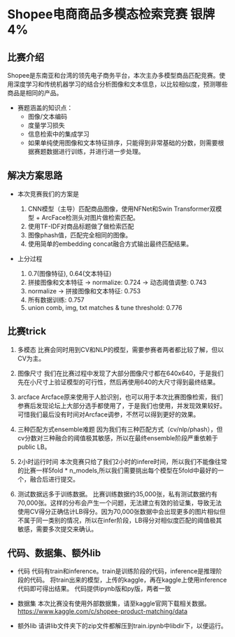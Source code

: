 # Shopee电商商品多模态检索竞赛 银牌4%

## 比赛介绍
Shopee是东南亚和台湾的领先电子商务平台，本次主办多模型商品匹配竞赛。使用深度学习和传统机器学习的结合分析图像和文本信息，以比较相似度，预测哪些商品是相同的产品。

+ 赛题涵盖的知识点：
  - 图像/文本编码
  - 度量学习损失
  - 信息检索中的集成学习
  - 如果单纯使用图像和文本特征排序，只能得到非常基础的分数，则需要根据赛题数据进行训练，并进行进一步处理。


## 解决方案思路
+ 本次竞赛我们的方案是
  1. CNN模型（主导）匹配商品图像，使用NFNet和Swin Transformer双模型 + ArcFace检测头对图片做检索匹配。
  2. 使用TF-IDF对商品标题做了做检索匹配
  3. 图像phash值，匹配完全相同的图像。
  4. 使用简单的embedding concat融合方式输出最终匹配结果。

+ 上分过程
  1. 0.7(图像特征), 0.64(文本特征)
  2. 拼接图像和文本特征 -> normalize: 0.724 -> 动态阈值调整: 0.743
  3. normalize -> 拼接图像和文本特征: 0.753
  4. 所有数据训练: 0.757
  5. union comb, img, txt matches & tune threshold: 0.776


## 比赛trick
1. 多模态
比赛会同时用到CV和NLP的模型，需要参赛者两者都比较了解，但以CV为主。

2. 图像尺寸
我们在比赛过程中发现了大部分图像尺寸都在640x640，于是我们先在小尺寸上验证模型的可行性，然后再使用640的大尺寸得到最终结果。

3. arcface
Arcface原来使用于人脸识别，也可以用于本次比赛图像检索，我们参赛后发现论坛上大部分选手都使用了，于是我们也使用，并发现效果较好。
可惜我们最后没有时间对Arcface调参，不然可以得到更好的效果。

4. 三种匹配方式ensemble难题
因为我们有三种匹配方式（cv/nlp/phash），但cv分数对三种融合的阈值极其敏感，所以在最终ensemble阶段严重依赖于public LB。

5. 2小时运行时间
本次竞赛只给了我们2小时的infere时间，所以我们不能像往常的比赛一样5fold * n_models,所以我们需要挑出每个模型在5fold中最好的一个，融合后进行提交。

6. 测试数据远多于训练数据。
比赛训练数据约35,000张，私有测试数据约有70,000张。这样的分布会产生一个问题，无法建立有效的验证集，导致无法使用CV得分正确估计LB得分。因为70,000张数据中会出现更多的图片相似但不属于同一类别的情况，所以在infer阶段，LB得分对相似度匹配的阈值极其敏感，需要多次提交来确认。

## 代码、数据集、额外lib
+ 代码
代码有train和inference。train是训练阶段的代码，inference是推理阶段的代码。
将train出来的模型，上传的kaggle，再在kaggle上使用inference代码即可得出结果。
代码提供ipynb版和py版，两者一致

+ 数据集
本次比赛没有使用外部数据集，请至kaggle官网下载相关数据。
https://www.kaggle.com/c/shopee-product-matching/data

+ 额外lib
请讲lib文件夹下的zip文件都解压到train.ipynb中libdir下，以便运行。
